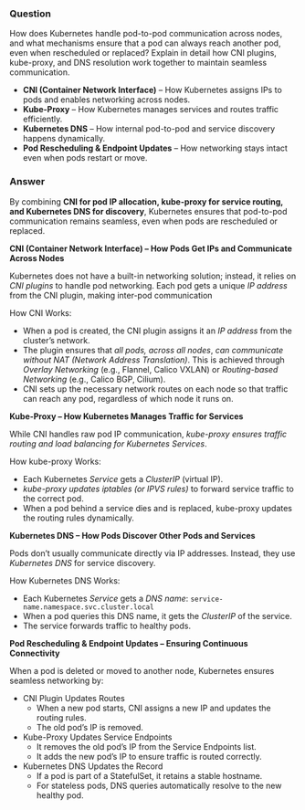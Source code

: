 ### Question ###
How does Kubernetes handle pod-to-pod communication across nodes, and what mechanisms ensure that a pod can always reach another pod, even when rescheduled or replaced? 
Explain in detail how CNI plugins, kube-proxy, and DNS resolution work together to maintain seamless communication.
- **CNI (Container Network Interface)** – How Kubernetes assigns IPs to pods and enables networking across nodes.
- **Kube-Proxy** – How Kubernetes manages services and routes traffic efficiently.
- **Kubernetes DNS** – How internal pod-to-pod and service discovery happens dynamically.
- **Pod Rescheduling & Endpoint Updates** – How networking stays intact even when pods restart or move.


### Answer ###
By combining **CNI for pod IP allocation, kube-proxy for service routing, and Kubernetes DNS for discovery**, Kubernetes ensures that pod-to-pod communication remains seamless, even when pods are rescheduled or replaced.

**CNI (Container Network Interface) – How Pods Get IPs and Communicate Across Nodes**

Kubernetes does not have a built-in networking solution; instead, it relies on *CNI plugins* to handle pod networking. Each pod gets a unique *IP address* from the CNI plugin, making inter-pod communication 

How CNI Works:
- When a pod is created, the CNI plugin assigns it an *IP address* from the cluster’s network.
- The plugin ensures that *all pods, across all nodes*, *can communicate without NAT (Network Address Translation)*. This is achieved through *Overlay Networking* (e.g., Flannel, Calico VXLAN) or *Routing-based Networking* (e.g., Calico BGP, Cilium).
- CNI sets up the necessary network routes on each node so that traffic can reach any pod, regardless of which node it runs on.

**Kube-Proxy – How Kubernetes Manages Traffic for Services**

While CNI handles raw pod IP communication, *kube-proxy ensures traffic routing and load balancing for Kubernetes Services*.

How kube-proxy Works:
- Each Kubernetes *Service* gets a *ClusterIP* (virtual IP).
- *kube-proxy updates iptables (or IPVS rules)* to forward service traffic to the correct pod.
- When a pod behind a service dies and is replaced, kube-proxy updates the routing rules dynamically.

**Kubernetes DNS – How Pods Discover Other Pods and Services**

Pods don’t usually communicate directly via IP addresses. Instead, they use *Kubernetes DNS* for service discovery.

How Kubernetes DNS Works:
- Each Kubernetes *Service* gets a *DNS name*: `service-name.namespace.svc.cluster.local`
- When a pod queries this DNS name, it gets the *ClusterIP* of the service.
- The service forwards traffic to healthy pods.

**Pod Rescheduling & Endpoint Updates – Ensuring Continuous Connectivity**

When a pod is deleted or moved to another node, Kubernetes ensures seamless networking by:
- CNI Plugin Updates Routes
  - When a new pod starts, CNI assigns a new IP and updates the routing rules.
  - The old pod’s IP is removed.
- Kube-Proxy Updates Service Endpoints
  - It removes the old pod’s IP from the Service Endpoints list.
  - It adds the new pod’s IP to ensure traffic is routed correctly.
- Kubernetes DNS Updates the Record
  - If a pod is part of a StatefulSet, it retains a stable hostname.
  - For stateless pods, DNS queries automatically resolve to the new healthy pod.



